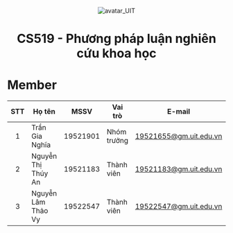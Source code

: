<p align="center">
  <img src="https://www.uit.edu.vn/sites/vi/files/banner_uit_0.png" title="avatar_UIT">
</p>


<h1 align="center">
  CS519 - Phương pháp luận nghiên cứu khoa học
</h1>

# Member
| STT | Họ tên | MSSV | Vai trò | E-mail | Github |
| :---: | --- | --- | --- | --- | --- |
| 1 | Trần Gia Nghĩa | 19521901 | Nhóm trưởng | 19521655@gm.uit.edu.vn | [SoulOfWindTGN](https://github.com/SoulOfWindTGN) |
| 2 | Nguyễn Thị Thúy An | 19521183 | Thành viên | 19521183@gm.uit.edu.vn | [UIT.19521183](https://github.com/UIT-19521183) |
| 3 | Nguyễn Lâm Thảo Vy | 19522547 | Thành viên | 19522547@gm.uit.edu.vn | [name](url) |

  
